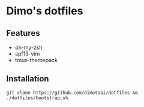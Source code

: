 # Dimo's dotfiles

## Features
* oh-my-zsh
* spf13-vim
* tmux-themepack

## Installation
```
git clone https://github.com/dimotsai/dotfiles && ./dotfiles/bootstrap.sh
```

